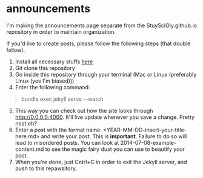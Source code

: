 announcements
=============

I'm making the announcements page separate from the StuySciOly.github.io repository in order to maintain organization.

If you'd like to create posts, please follow the following steps (that double follow).

1. Install all necessary stuffs [here](https://help.github.com/articles/using-jekyll-with-pages)
2. Git clone this repository
3. Go inside this repository through your terminal (Mac or Linux (preferably Linux (yes I'm biased)))
4. Enter the following command:
> bundle exec jekyll serve --watch
5. This way you can check out how the site looks through http://0.0.0.0:4000. It'll live update whenever you save a change. Pretty neat eh?
6. Enter a post with the format name: <YEAR-MM-DD-insert-your-title-here.md> and write your post. This is **important**. Failure to do so will lead to misordered posts. You can look at 2014-07-08-example-content.md to see the magic fairy dust you can use to beautify your post.
7. When you're done, just Cntrl+C in order to exit the Jekyll server, and push to this repawsitory.